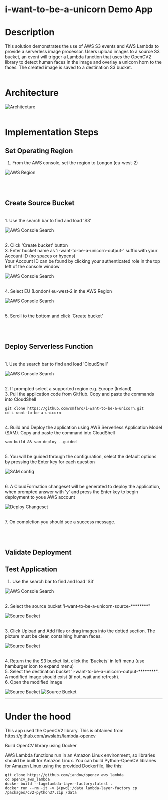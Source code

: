 # i-want-to-be-a-unicorn Demo App

# Description
This solution demonstrates the use of AWS S3 events and AWS Lambda to provide a serverless image processor. Users upload images to a source S3 bucket, an event will trigger a Lambda function that uses the OpenCV2 library to detect human faces in the image and overlay a unicorn horn to the faces. The created image is saved to a destination S3 bucket.
<br><br>

# Architecture
![Architecture](architecture.png)
<br><br>

# Implementation Steps

## Set Operating Region
1. From the AWS console, set the region to Longon (eu-west-2)

![AWS Region](screenshots/1a.png)

<br><br>
## Create Source Bucket
<br>
1. Use the search bar to find and load 'S3'

![AWS Console Search](screenshots/1b.png)

<br>
2. Click 'Create bucket' button

<br>
3. Enter bucket name as 'i-want-to-be-a-unicorn-output-' suffix with your Account ID (no spaces or hypens)
<br>   Your Account ID can be found by clicking your authenticated role in the top left of the console window

![AWS Console Search](screenshots/2b.png)

<br>
4. Select EU (London) eu-west-2 in the AWS Region

![AWS Console Search](screenshots/3b.png)

<br>
5. Scroll to the bottom and click 'Create bucket'

<br><br>
## Deploy Serverless Function

<br>
1. Use the search bar to find and load 'CloudShell'

![AWS Console Search](screenshots/1c.png)

<br>
2. If prompted select a supported region e.g. Europe (Ireland)

<br>
3. Pull the application code from GitHub. Copy and paste the commands into CloudShell

```Shell
git clone https://github.com/smfaro/i-want-to-be-a-unicorn.git
cd i-want-to-be-a-unicorn
```

<br>
4. Build and Deploy the application using AWS Serverless Application Model (SAM). Copy and paste the command into CloudShell

```Shell
sam build && sam deploy --guided
```

<br>
5. You will be guided through the configuration, select the default options by pressing the Enter key for each question

![SAM config](screenshots/2c.png)

<br>
6. A CloudFormation changeset will be generated to deploy the application, when prompted answer with 'y' and press the Enter key to begin deployment to youe AWS account

![Deploy Changeset](screenshots/3c.png)

<br>
7. On completion you should see a success message.

<br><br>
## Validate Deployment


## Test Application

1. Use the search bar to find and load 'S3'

![AWS Console Search](screenshots/1b.png)

<br>
2. Select the source bucket 'i-want-to-be-a-unicorn-source-********"

![Source Bucket](screenshots/1e.png)

<br>
3. Click Upload and Add files or drag images into the dotted section. The picture must be clear, containing human faces.

![Source Bucket](screenshots/2e.png)

<br>
4. Return the the S3 bucket list, click the 'Buckets' in left menu (use hamburger icon to expand menu)

<br>
5. Select the destination bucket 'i-want-to-be-a-unicorn-output-********". A modified image should exist (if not, wait and refresh).

<br>
6. Open the modified image

![Source Bucket](screenshots/3e.png)
![Source Bucket](screenshots/4e.png)



---


# Under the hood

This app used the OpenCV2 library. This is obtained from https://github.com/awslabs/lambda-opencv

Build OpenCV library using Docker

AWS Lambda functions run in an Amazon Linux environment, so libraries should be built for Amazon Linux. You can build Python-OpenCV libraries for Amazon Linux using the provided Dockerfile, like this:

```
git clone https://github.com/iandow/opencv_aws_lambda
cd opencv_aws_lambda
docker build --tag=lambda-layer-factory:latest .
docker run --rm -it -v $(pwd):/data lambda-layer-factory cp /packages/cv2-python37.zip /data
```